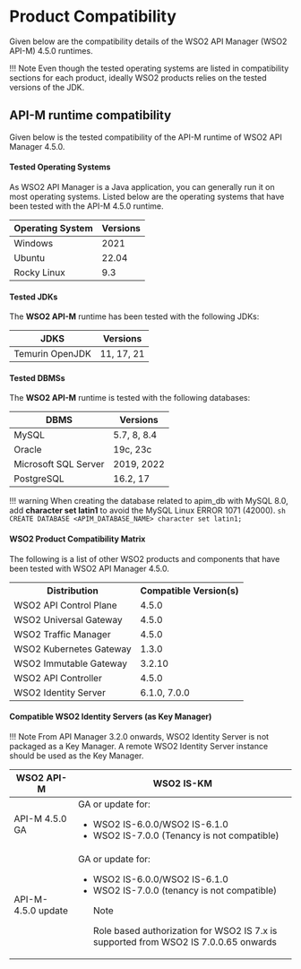 # Product Compatibility

Given below are the compatibility details of the WSO2 API Manager (WSO2 API-M) 4.5.0 runtimes.

!!! Note
    Even though the tested operating systems are listed in compatibility sections for each product, ideally WSO2 products relies on the tested versions of the JDK.

## API-M runtime compatibility

Given below is the tested compatibility of the API-M runtime of WSO2 API Manager 4.5.0.

#### Tested Operating Systems

As WSO2 API Manager is a Java application, you can generally run it on most operating systems. Listed below are the operating systems that have been tested with the API-M 4.5.0 runtime.

|**Operating System**|**Versions**  |
|--------------------|--------------|
|Windows             | 2021         |
|Ubuntu              | 22.04 |
|Rocky Linux              | 9.3    |

#### Tested JDKs

The **WSO2 API-M** runtime has been tested with the following JDKs:

|**JDKS**            |**Versions**|
|--------------------|-----------|
|Temurin OpenJDK     | 11, 17, 21    |

#### Tested DBMSs

The **WSO2 API-M** runtime is tested with the following databases:

|**DBMS**     | **Versions**            |
|--------------|-------------------------|
|MySQL         | 5.7, 8, 8.4                  |
|Oracle        | 19c, 23c |
|Microsoft SQL Server| 2019, 2022        |
|PostgreSQL            | 16.2, 17       |

!!! warning
    When creating the database related to apim_db with MySQL 8.0, add **character set latin1** to avoid the MySQL Linux ERROR 1071 (42000).
    ```sh
    CREATE DATABASE <APIM_DATABASE_NAME> character set latin1;
    ```

#### WSO2 Product Compatibility Matrix

The following is a list of other WSO2 products and components that have been tested with WSO2 API Manager 4.5.0.

<table>
        <colgroup>
            <col />
            <col />
            <col />
        </colgroup>
        <tbody>
            <tr>
                <th colspan="2">Distribution</th>
                <th>Compatible Version(s)</th>
            </tr>
            <tr>
                <td colspan="2">WSO2 API Control Plane</td>
                <td>4.5.0</td>
            </tr>
            <tr>
                <td colspan="2">WSO2 Universal Gateway</td>
                <td>4.5.0</td>
            </tr>
            <tr>
                <td colspan="2">WSO2 Traffic Manager</td>
                <td>4.5.0</td>
            </tr>
            <tr>
                <td colspan="2">WSO2 Kubernetes Gateway</td>
                <td>1.3.0</td>
            </tr>
            <tr>
                <td colspan="2">WSO2 Immutable Gateway</td>
                <td>3.2.10</td>
            </tr>
            <tr>
                <td colspan="2">WSO2 API Controller</td>
                <td>4.5.0</td>
            </tr>
            <tr>
                <td colspan="2">WSO2 Identity Server</td>
                <td>6.1.0, 7.0.0</td>
            </tr>
        </tbody>
    </table>

#### Compatible WSO2 Identity Servers (as Key Manager)

!!! Note 
    From API Manager 3.2.0 onwards, WSO2 Identity Server is not packaged as a Key Manager. A remote WSO2 Identity Server instance should be used as the Key Manager.

<table>
<thead>
<tr class="header" >
<th>WSO2 API-M</th>
<th>WSO2 IS-KM</th>
</tr>
</thead>
<tbody>
<tr class="even">
<td>API-M 4.5.0 GA</td>
<td>
GA or update for:
<ul>
<li>WSO2 IS-6.0.0/WSO2 IS-6.1.0</li>
<li>WSO2 IS-7.0.0 (Tenancy is not compatible)</li>
</ul>
</td>
</tr>
<tr class="even">
<td>API-M-4.5.0 update</td>
<td>GA or update for:
<ul>
<li>WSO2 IS-6.0.0/WSO2 IS-6.1.0</li>
<li>WSO2 IS-7.0.0 (tenancy is not compatible)</li>
<div class="admonition note">
      <p class="admonition-title">Note</p>
      <p>Role based authorization for WSO2 IS 7.x is supported from WSO2 IS 7.0.0.65 onwards</p>
</div>
</ul>
</tr>
</tbody>
</table>

